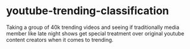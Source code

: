 # youtube-trending-classification
Taking a group of 40k trending videos and seeing if traditionally media member like late night shows get special treatment over original youtube content creators
when it comes to trending.
